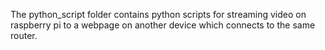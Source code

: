 The python_script folder contains python scripts for streaming video on raspberry pi to a webpage on another device which connects to the same router.